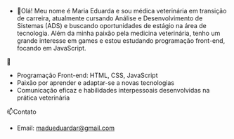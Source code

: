 - 👋Olá! Meu nome é Maria Eduarda e sou médica veterinária em transição de carreira, atualmente cursando Análise e Desenvolvimento de Sistemas (ADS) e buscando oportunidades de estágio na área de tecnologia. Além da minha paixão pela medicina veterinária, tenho um grande interesse em games e estou estudando programação front-end, focando em JavaScript.

👀 
- Programação Front-end: HTML, CSS, JavaScript
- Paixão por aprender e adaptar-se a novas tecnologias
- Comunicação eficaz e habilidades interpessoais desenvolvidas na prática veterinária

📫Contato
- Email: madueduardar@gmail.com

